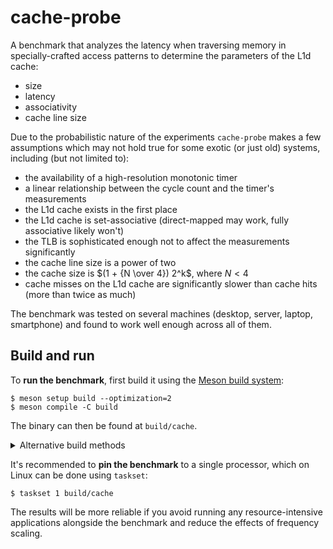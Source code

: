 # cache-probe
A benchmark that analyzes the latency when traversing memory in specially-crafted access patterns to determine the parameters of the L1d cache:
- size
- latency
- associativity
- cache line size

Due to the probabilistic nature of the experiments `cache-probe` makes a few assumptions which may not hold true for some exotic (or just old) systems, including (but not limited to):
- the availability of a high-resolution monotonic timer
- a linear relationship between the cycle count and the timer's measurements
- the L1d cache exists in the first place
- the L1d cache is set-associative (direct-mapped may work, fully associative likely won't)
- the TLB is sophisticated enough not to affect the measurements significantly
- the cache line size is a power of two
- the cache size is $(1 + {N \over 4}) 2^k$, where $N < 4$
- cache misses on the L1d cache are significantly slower than cache hits (more than twice as much)

The benchmark was tested on several machines (desktop, server, laptop, smartphone) and found to work well enough across all of them.

## Build and run
To **run the benchmark**, first build it using the [Meson build system][meson]:

```
$ meson setup build --optimization=2
$ meson compile -C build
```

The binary can then be found at `build/cache`.

<details>

<summary>Alternative build methods</summary>

Alternatively, you can build it by running the compiler directly:

- GCC:

  ```
  $ g++ -std=c++17 -O2 cache.cpp -o cache
  ```

- Clang:

  ```
  $ clang++ -std=c++17 -O2 cache.cpp -o cache
  ```

</details>

It's recommended to **pin the benchmark** to a single processor, which on Linux can be done using `taskset`:

```
$ taskset 1 build/cache
```

The results will be more reliable if you avoid running any resource-intensive applications alongside the benchmark and reduce the effects of frequency scaling.

[meson]: https://mesonbuild.com/
